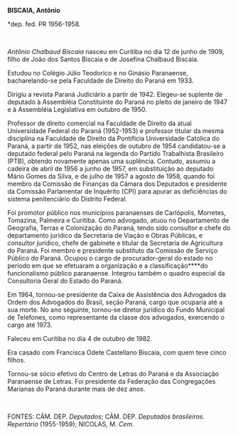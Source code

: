 **BISCAIA, Antônio**

\*dep. fed. PR 1956-1958.

 

*Antônio Chalbaud Biscaia* nasceu em Curitiba no dia 12 de junho de
1909, filho de João dos Santos Biscaia e de Josefina Chalbaud Biscaia.

Estudou no Colégio Júlio Teodorico e no Ginásio Paranaense,
bacharelando-se pela Faculdade de Direito do Paraná em 1933.

Dirigiu a revista Paraná Judiciário a partir de 1942. Elegeu-se suplente
de deputado à Assembléia Constituinte do Paraná no pleito de janeiro de
1947 e à Assembléia Legislativa em outubro de 1950.

Professor de direito comercial na Faculdade de Direito da atual
Universidade Federal do Paraná (1952-1953) e professor titular da mesma
disciplina na Faculdade de Direito da Pontifícia Universidade Católica
do Paraná, a partir de 1952, nas eleições de outubro de 1954
candidatou-se a deputado federal pelo Paraná na legenda do Partido
Trabalhista Brasileiro (PTB), obtendo novamente apenas uma suplência.
Contudo, assumiu a cadeira de abril de 1956 a junho de 1957, em
substituição ao deputado Mário Gomes da Silva, e de julho de 1957 a
agosto de 1958, quando foi membro da Comissão de Finanças da Câmara dos
Deputados e presidente da Comissão Parlamentar de Inquérito (CPI) para
apurar as deficiências do sistema penitenciário do Distrito Federal.

Foi promotor público nos municípios paranaenses de Carlópolis, Morretes,
Tomazina, Palmeira e Curitiba. Como advogado, atuou no Departamento de
Geografia, Terras e Colonização do Paraná, tendo sido consultor e chefe
do departamento jurídico da Secretaria de Viação e Obras Públicas, e
consultor jurídico, chefe de gabinete e titular da Secretaria de
Agricultura do Paraná. Foi membro e presidente substituto da Comissão de
Serviço Público do Paraná. Ocupou o cargo de procurador-geral do estado
no período em que se efetuaram a organização e a classificação****do
funcionalismo público paranaense. Integrou também o quadro especial da
Consultoria Geral do Estado do Paraná.

Em 1964, tornou-se presidente da Caixa de Assistência dos Advogados da
Ordem dos Advogados do Brasil, seção Paraná, cargo que ocuparia até a
sua morte. No ano seguinte, tornou-se diretor jurídico do Fundo
Municipal de Telefones, como representante da classe dos advogados,
exercendo o cargo até 1973.

Faleceu em Curitiba no dia 4 de outubro de 1982.

Era casado com Francisca Odete Castellano Biscaia, com quem teve cinco
filhos.

Tornou-se sócio efetivo do Centro de Letras do Paraná e da Associação
Paranaense de Letras. Foi presidente da Federação das Congregações
Marianas do Paraná durante mais de dez anos.

 

FONTES: CÂM. DEP. *Deputados*; CÂM. DEP. *Deputados brasileiros.
Repertório* (1955-1959); NICOLAS, M. *Cem*.

 

